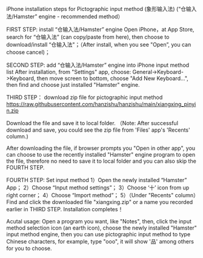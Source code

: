 iPhone installation steps for Pictographic input method (象形输入法) (“仓输入法/Hamster” engine - recommended method）   

FIRST STEP: install “仓输入法/Hamster” engine
Open iPhone，at App Store, search for “仓输入法” (can copy/paste from here), then choose to download/install “仓输入法"；（After install, when you see "Open”, you can choose cancel)；

SECOND STEP: add “仓输入法/Hamster” engine into iPhone input method list
After installation, from "Settings" app, choose: General->Keyboard->Keyboard, then move screen to bottom, choose "Add New Keyboard...", then find and choose just installed "Hamster" engine.

THIRD STEP： download zip file for pictographic input method
https://raw.githubusercontent.com/hanzishu/hanzishu/main/xiangxing_pinyin.zip

Download the file and save it to local folder. （Note: After successful download and save, you could see the zip file from 'Files' app's 'Recents' column.)

After downloading the file, if browser prompts you "Open in other app", you can  choose to use the recently installed "Hamster" engine program to open the file, therefore no need to save it to local folder and you can also skip the FOURTH STEP.

FOURTH STEP: Set input method
1）Open the newly installed “Hamster” App；
2）Choose “Input method settings”；
3）Choose ‘十’ icon from up right corner；
4）Choose “Import method”；
5）（Under "Recents" column）Find and click the downloaded file "xiangxing.zip" or a name you recorded earlier in THIRD STEP.
Installation completes！

Acutal usage:
Open a program you want, like "Notes", then, click the input method selection icon (an earth icon), choose the newly installed "Hamster" input method engine, then you can use pictographic input method to type Chinese characters, for example, type "ooo", it will show '品' among others for you to choose.


